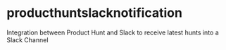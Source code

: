 # producthuntslacknotification
Integration between Product Hunt and Slack to receive latest hunts into a Slack Channel

